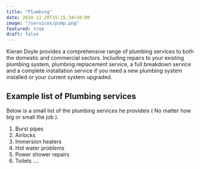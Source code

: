 ```yaml
---
title: "Plumbing"
date: 2018-11-28T15:15:34+10:00
image: "/services/pump.png"
featured: true
draft: false
---
```


Kieran Doyle provides a comprehensive range of plumbing services to both the domestic and commercial sectors. Including repairs to your existing plumbing system, plumbing replacement service, a full breakdown service and a complete installation service if you need a new plumbing system installed or your current system upgraded.

## Example list of Plumbing services

Below is a small list of the plumbing services he provideis ( No matter how big or small the job ).

1. Burst pipes
2. Airlocks
3. Immersion heaters
4. Hot water problems
5. Power shower repairs
6. Toilets
....

